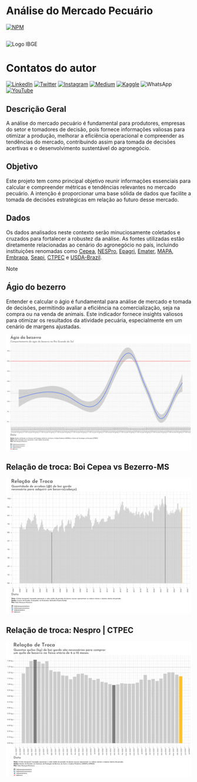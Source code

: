 # Análise do Mercado Pecuário

[![NPM](https://img.shields.io/npm/l/react)](https://github.com/italomarquesmonteiro/MercadoPecuario/blob/main/LICENSE)

##

<img style="width:600px; height:250px;" src=".vscode\Graph index\Logo-MercadoPecuario.PNG" alt="Logo IBGE">

# Contatos do autor

[![LinkedIn](https://img.shields.io/badge/LinkedIn-0077B5?style=for-the-badge&logo=linkedin&logoColor=white)](https://www.linkedin.com/in/italomarquesmonteiro/)
[![Twitter](https://img.shields.io/badge/X-%23000000.svg?style=for-the-badge&logo=X&logoColor=white)](https://twitter.com/italommonteiro)
[![Instagram](https://img.shields.io/badge/Instagram-E4405F?style=for-the-badge&logo=instagram&logoColor=white)](https://instagram.com/italo.m.m)
[![Medium](https://img.shields.io/badge/Medium-12100E?style=for-the-badge&logo=medium&logoColor=white)](https://medium.com/@italomarquesmonteiro)
[![Kaggle](https://img.shields.io/badge/Kaggle-035a7d?style=for-the-badge&logo=kaggle&logoColor=white)](https://www.kaggle.com/talomarquesmonteiro)
![WhatsApp](https://img.shields.io/badge/WhatsApp-25D366?style=for-the-badge&logo=whatsapp&logoColor=white)
[![YouTube](https://img.shields.io/badge/YouTube-FF0000?style=for-the-badge&logo=youtube&logoColor=white)](https://www.youtube.com/channel/UCB_lseG8dAbdjuemJv-nHXw)

## Descrição Geral

A análise do mercado pecuário é fundamental para produtores, empresas do setor e tomadores de decisão, pois fornece informações valiosas para otimizar a produção, melhorar a eficiência operacional e compreender as tendências do mercado, contribuindo assim para tomada de decisões acertivas e o desenvolvimento sustentável do agronegócio.


## Objetivo

Este projeto tem como principal objetivo reunir informações essenciais para calcular e compreender métricas e tendências relevantes no mercado pecuário. A intenção é proporcionar uma base sólida de dados que facilite a tomada de decisões estratégicas em relação ao futuro desse mercado.


## Dados

Os dados analisados neste contexto serão minuciosamente coletados e cruzados para fortalecer a robustez da análise. As fontes utilizadas estão diretamente relacionadas ao cenário do agronegócio no país, incluindo instituições renomadas como [Cepea](https://www.cepea.esalq.usp.br/br), [NESPro](https://www.ufrgs.br/nespro/), [Epagri](https://cepa.epagri.sc.gov.br/), [Emater](https://www.emater.tche.br/site/index.php), [MAPA](https://www.gov.br/agricultura/pt-br), [Embrapa](https://www.embrapa.br/), [Seapi](https://www.agricultura.rs.gov.br/inicial), [CTPEC](https://www.ctpecunipampa.com.br/) e [USDA-Brazil](https://usdabrazil.org.br/).

> [!NOTE]
> 

## Ágio do bezerro

Entender e calcular o ágio é fundamental para análise de mercado e tomada de decisões, permitindo avaliar a eficiência na comercialização, seja na compra ou na venda de animais. Este indicador fornece insights valiosos para otimizar os resultados da atividade pecuária, especialmente em um cenário de margens ajustadas.

<img style="width:px; height:px;" src=".vscode/Graph index/AgioBezerro.png" alt="Ágio Bezerro">

## Relação de troca: Boi Cepea vs Bezerro-MS

<img style="width:px; height:px;" src=".vscode\Graph index\RT-Cepea.png" alt="Ágio Bezerro">

## Relação de troca: Nespro | CTPEC

<img style="width:px; height:px;" src=".vscode\Graph index\RT-Nespro.png" alt="Ágio Bezerro">